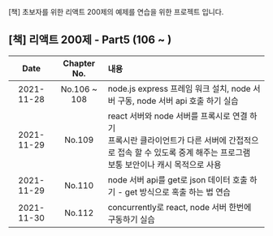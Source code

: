[책] 초보자를 위한 리액트 200제의 예제를 연습을 위한 프로젝트 입니다.

## [책] 리액트 200제 - Part5 (106 ~ )

|    Date    | Chapter No.  | 내용                                                                                                                                                                         |
| :--------: | :----------: | :--------------------------------------------------------------------------------------------------------------------------------------------------------------------------- |
| 2021-11-28 | No.106 ~ 108 | node.js express 프레임 워크 설치, node 서버 구동, node 서버 api 호출 하기 실습                                                                                               |
| 2021-11-29 |    No.109    | react 서버와 node 서버를 프록시로 연결 하기 <br/> 프록시란 클라이언트가 다른 서버에 간접적으로 접속 할 수 있도록 중계 해주는 프로그램 <br/> 보통 보안이나 캐시 목적으로 사용 |
| 2021-11-29 |    No.110    | node 서버 api를 get로 json 데이터 호출 하기 - get 방식으로 혹출 하는 법 연습                                                                                                 |
| 2021-11-30 |    No.112    | concurrently로 react, node 서버 한번에 구동하기 실습                                                                                                                         |
